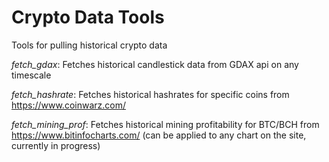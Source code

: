 # Crypto Data Tools

Tools for pulling historical crypto data



*fetch_gdax*: Fetches historical candlestick data from GDAX api on any timescale

*fetch_hashrate*: Fetches historical hashrates for specific coins from https://www.coinwarz.com/

*fetch_mining_prof*: Fetches historical mining profitability for BTC/BCH from https://www.bitinfocharts.com/ (can be applied to any chart on the site, currently in progress)
